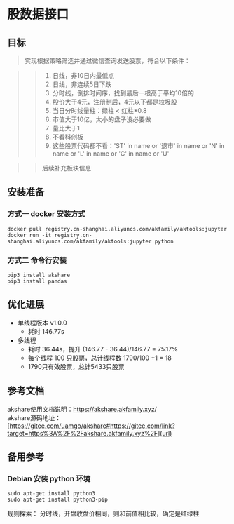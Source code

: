 # 股数据接口

## 目标  
>实现根据策略筛选并通过微信查询发送股票，符合以下条件：

>> 1. 日线，非10日内最低点
>> 2. 日线，非连续5日下跌
>> 3. 分时线，倒排时间序，找到最后一根高于平均10倍的
>> 4. 股价大于4元，注册制后，4元以下都是垃圾股
>> 5. 当日分时线量柱：绿柱 < 红柱*0.8
>> 6. 市值大于10亿，太小的盘子没必要做
>> 7. 量比大于1
>> 8. 不看科创板
>> 9. 这些股票代码都不看：'ST' in name or '退市' in name or 'N' in name or 'L' in name or 'C' in name or 'U'

>> 后续补充板块信息

## 安装准备
### 方式一  docker 安装方式  
```  
docker pull registry.cn-shanghai.aliyuncs.com/akfamily/aktools:jupyter
docker run -it registry.cn-shanghai.aliyuncs.com/akfamily/aktools:jupyter python
```

### 方式二 命令行安装  
```  
pip3 install akshare
pip3 install pandas
```

## 优化进展

* 单线程版本 v1.0.0
  * 耗时 146.77s
* 多线程
  * 耗时 36.44s，提升 (146.77 - 36.44)/146.77 = 75.17%
  * 每个线程 100 只股票，总计线程数 1790/100 +1 = 18
  * 1790只有效股票，总计5433只股票

## 参考文档

akshare使用文档说明：[https://akshare.akfamily.xyz/ ](url)   
akshare源码地址：[https://gitee.com/uamgo/akshare#https://gitee.com/link?target=https%3A%2F%2Fakshare.akfamily.xyz%2F](url)


## 备用参考  
### Debian 安装 python 环境  
```  
sudo apt-get install python3
sudo apt-get install python3-pip
```

规则探索：
分时线，开盘收盘价相同，则和前值相比较，确定是红绿柱